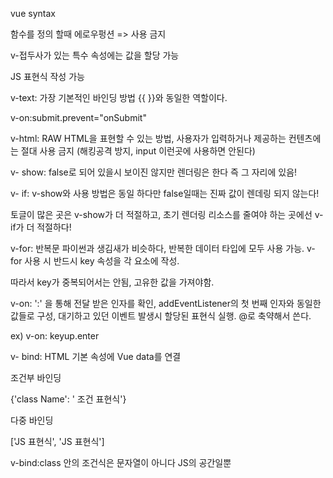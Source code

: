 vue syntax

함수를 정의 할때 에로우펑션 => 사용 금지

v-접두사가 있는 특수 속성에는 값을 할당 가능

JS 표현식 작성 가능

v-text: 가장 기본적인 바인딩 방법 {{  }}와 동일한 역할이다.

v-on:submit.prevent="onSubmit"

v-html: RAW HTML을 표현할 수 있는 방법, 사용자가 입력하거나 제공하는 컨텐츠에는 절대 사용 금지 (해킹공격 방지, input 이런곳에 사용하면 안된다)



v- show: false로 되어 있을시 보이진 않지만 렌더링은 한다 즉 그 자리에 있음!

v- if: v-show와 사용 방법은 동일 하다만 false일때는 진짜 값이 렌데링 되지 않는다!

토글이 많은 곳은 v-show가 더 적절하고, 초기 렌더링 리소스를 줄여야 하는 곳에선 v-if가 더 적절하다!



v-for: 반복문 파이썬과 생김새가 비슷하다, 반복한 데이터 타입에 모두 사용 가능. v-for 사용 시 반드시 key 속성을 각 요소에 작성.

따라서  key가 중복되어서는 안됨, 고유한 값을 가져야함.

v-on:  ':' 을 통해 전달 받은 인자를 확인, addEventListener의 첫 번째 인자와 동일한 값들로 구성, 대기하고 있던 이벤트 발생시 할당된 표현식 실행. @로 축약해서 쓴다.

ex) v-on: keyup.enter

v- bind: HTML 기본 속성에 Vue data를 연결

조건부 바인딩

{'class Name': ' 조건 표현식'}

다중 바인딩

['JS 표현식', 'JS 표현식']

v-bind:class 안의 조건식은 문자열이 아니다 JS의 공간일뿐

